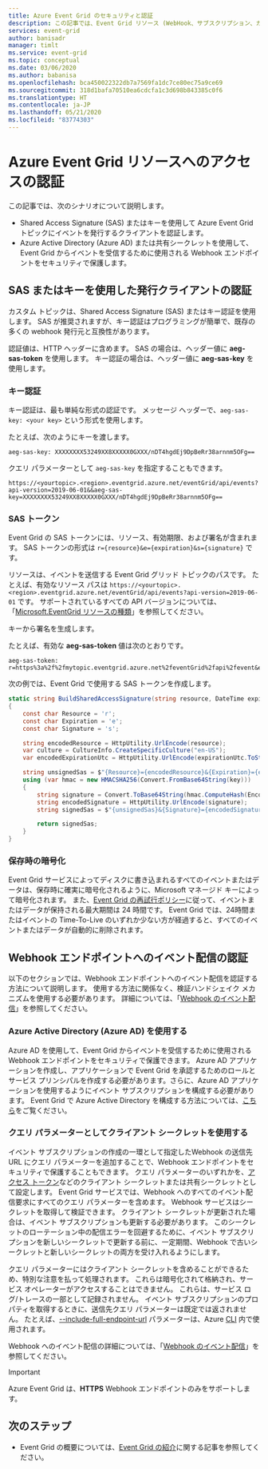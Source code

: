 ```yaml
---
title: Azure Event Grid のセキュリティと認証
description: この記事では、Event Grid リソース (WebHook、サブスクリプション、カスタム トピック) へのアクセスを認証するためのさまざまな方法について説明します。
services: event-grid
author: banisadr
manager: timlt
ms.service: event-grid
ms.topic: conceptual
ms.date: 03/06/2020
ms.author: babanisa
ms.openlocfilehash: bca450022322db7a7569fa1dc7ce80ec75a9ce69
ms.sourcegitcommit: 318d1bafa70510ea6cdcfa1c3d698b843385c0f6
ms.translationtype: HT
ms.contentlocale: ja-JP
ms.lasthandoff: 05/21/2020
ms.locfileid: "83774303"
---
```

# <a name="authenticating-access-to-azure-event-grid-resources"></a>Azure Event Grid リソースへのアクセスの認証
この記事では、次のシナリオについて説明します。  

- Shared Access Signature (SAS) またはキーを使用して Azure Event Grid トピックにイベントを発行するクライアントを認証します。 
- Azure Active Directory (Azure AD) または共有シークレットを使用して、Event Grid からイベントを受信するために使用される Webhook エンドポイントをセキュリティで保護します。

## <a name="authenticate-publishing-clients-using-sas-or-key"></a>SAS またはキーを使用した発行クライアントの認証
カスタム トピックは、Shared Access Signature (SAS) またはキー認証を使用します。 SAS が推奨されますが、キー認証はプログラミングが簡単で、既存の多くの webhook 発行元と互換性があります。

認証値は、HTTP ヘッダーに含めます。 SAS の場合は、ヘッダー値に **aeg-sas-token** を使用します。 キー認証の場合は、ヘッダー値に **aeg-sas-key** を使用します。

### <a name="key-authentication"></a>キー認証

キー認証は、最も単純な形式の認証です。 メッセージ ヘッダーで、`aeg-sas-key: <your key>` という形式を使用します。

たとえば、次のようにキーを渡します。

```
aeg-sas-key: XXXXXXXX53249XX8XXXXX0GXXX/nDT4hgdEj9DpBeRr38arnnm5OFg==
```

クエリ パラメーターとして `aeg-sas-key` を指定することもできます。 

```
https://<yourtopic>.<region>.eventgrid.azure.net/eventGrid/api/events?api-version=2019-06-01&&aeg-sas-key=XXXXXXXX53249XX8XXXXX0GXXX/nDT4hgdEj9DpBeRr38arnnm5OFg==
```

### <a name="sas-tokens"></a>SAS トークン

Event Grid の SAS トークンには、リソース、有効期限、および署名が含まれます。 SAS トークンの形式は `r={resource}&e={expiration}&s={signature}` です。

リソースは、イベントを送信する Event Grid グリッド トピックのパスです。 たとえば、有効なリソース パスは `https://<yourtopic>.<region>.eventgrid.azure.net/eventGrid/api/events?api-version=2019-06-01` です。 サポートされているすべての API バージョンについては、「[Microsoft.EventGrid リソースの種類](https://docs.microsoft.com/azure/templates/microsoft.eventgrid/allversions)」を参照してください。 

キーから署名を生成します。

たとえば、有効な **aeg-sas-token** 値は次のとおりです。

```http
aeg-sas-token: r=https%3a%2f%2fmytopic.eventgrid.azure.net%2feventGrid%2fapi%2fevent&e=6%2f15%2f2017+6%3a20%3a15+PM&s=a4oNHpRZygINC%2fBPjdDLOrc6THPy3tDcGHw1zP4OajQ%3d
```

次の例では、Event Grid で使用する SAS トークンを作成します。

```cs
static string BuildSharedAccessSignature(string resource, DateTime expirationUtc, string key)
{
    const char Resource = 'r';
    const char Expiration = 'e';
    const char Signature = 's';

    string encodedResource = HttpUtility.UrlEncode(resource);
    var culture = CultureInfo.CreateSpecificCulture("en-US");
    var encodedExpirationUtc = HttpUtility.UrlEncode(expirationUtc.ToString(culture));

    string unsignedSas = $"{Resource}={encodedResource}&{Expiration}={encodedExpirationUtc}";
    using (var hmac = new HMACSHA256(Convert.FromBase64String(key)))
    {
        string signature = Convert.ToBase64String(hmac.ComputeHash(Encoding.UTF8.GetBytes(unsignedSas)));
        string encodedSignature = HttpUtility.UrlEncode(signature);
        string signedSas = $"{unsignedSas}&{Signature}={encodedSignature}";

        return signedSas;
    }
}
```

### <a name="encryption-at-rest"></a>保存時の暗号化

Event Grid サービスによってディスクに書き込まれるすべてのイベントまたはデータは、保存時に確実に暗号化されるように、Microsoft マネージド キーによって暗号化されます。 また、[Event Grid の再試行ポリシー](delivery-and-retry.md)に従って、イベントまたはデータが保持される最大期間は 24 時間です。 Event Grid では、24時間またはイベントの Time-To-Live のいずれか少ない方が経過すると、すべてのイベントまたはデータが自動的に削除されます。

## <a name="authenticate-event-delivery-to-webhook-endpoints"></a>Webhook エンドポイントへのイベント配信の認証
以下のセクションでは、Webhook エンドポイントへのイベント配信を認証する方法について説明します。 使用する方法に関係なく、検証ハンドシェイク メカニズムを使用する必要があります。 詳細については、「[Webhook のイベント配信](webhook-event-delivery.md)」を参照してください。 

### <a name="using-azure-active-directory-azure-ad"></a>Azure Active Directory (Azure AD) を使用する
Azure AD を使用して、Event Grid からイベントを受信するために使用される Webhook エンドポイントをセキュリティで保護できます。 Azure AD アプリケーションを作成し、アプリケーションで Event Grid を承認するためのロールとサービス プリンシパルを作成する必要があります。さらに、Azure AD アプリケーションを使用するようにイベント サブスクリプションを構成する必要があります。 Event Grid で Azure Active Directory を構成する方法については、[こちら](secure-webhook-delivery.md)をご覧ください。

### <a name="using-client-secret-as-a-query-parameter"></a>クエリ パラメーターとしてクライアント シークレットを使用する
イベント サブスクリプションの作成の一環として指定したWebhook の送信先 URL にクエリ パラメーターを追加することで、Webhook エンドポイントをセキュリティで保護することもできます。 クエリ パラメーターのいずれかを、[アクセス トークン](https://en.wikipedia.org/wiki/Access_token)などのクライアント シークレットまたは共有シークレットとして設定します。 Event Grid サービスでは、Webhook へのすべてのイベント配信要求にすべてのクエリ パラメーターを含めます。 Webhook サービスはシークレットを取得して検証できます。 クライアント シークレットが更新された場合は、イベント サブスクリプションも更新する必要があります。 このシークレットのローテーション中の配信エラーを回避するために、イベント サブスクリプションを新しいシークレットで更新する前に、一定期間、Webhook で古いシークレットと新しいシークレットの両方を受け入れるようにします。 

クエリ パラメーターにはクライアント シークレットを含めることができるため、特別な注意を払って処理されます。 これらは暗号化されて格納され、サービス オペレーターがアクセスすることはできません。 これらは、サービス ログ/トレースの一部として記録されません。 イベント サブスクリプションのプロパティを取得するときに、送信先クエリ パラメーターは既定では返されません。 たとえば、[--include-full-endpoint-url](https://docs.microsoft.com/cli/azure/eventgrid/event-subscription?view=azure-cli-latest#az-eventgrid-event-subscription-show) パラメーターは、Azure [CLI](https://docs.microsoft.com/cli/azure?view=azure-cli-latest) 内で使用されます。

Webhook へのイベント配信の詳細については、「[Webhook のイベント配信](webhook-event-delivery.md)」を参照してください。

> [!IMPORTANT]
Azure Event Grid は、**HTTPS** Webhook エンドポイントのみをサポートします。 

## <a name="next-steps"></a>次のステップ

- Event Grid の概要については、[Event Grid の紹介](overview.md)に関する記事を参照してください。
